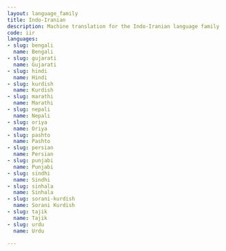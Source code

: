 ```yaml
---
layout: language_family
title: Indo-Iranian
description: Machine translation for the Indo-Iranian language family
code: iir
languages:
- slug: bengali
  name: Bengali
- slug: gujarati
  name: Gujarati
- slug: hindi
  name: Hindi
- slug: kurdish
  name: Kurdish
- slug: marathi
  name: Marathi
- slug: nepali
  name: Nepali
- slug: oriya
  name: Oriya
- slug: pashto
  name: Pashto
- slug: persian
  name: Persian
- slug: punjabi
  name: Punjabi
- slug: sindhi
  name: Sindhi
- slug: sinhala
  name: Sinhala
- slug: sorani-kurdish
  name: Sorani Kurdish
- slug: tajik
  name: Tajik
- slug: urdu
  name: Urdu

---
```



